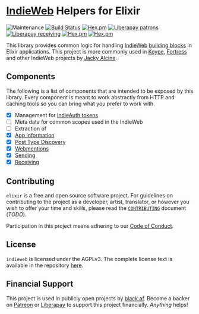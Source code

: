 # [IndieWeb][] Helpers for Elixir

![Maintenance](https://img.shields.io/maintenance/yes/2019.svg)
[![Build Status](https://ci.jacky.wtf/api/badges/indieweb/elixir/status.svg?ref=refs/heads/develop)](https://ci.jacky.wtf/indieweb/elixir)
[![Hex.pm](https://img.shields.io/hexpm/l/indieweb.svg)](https://hex.pm/packages/indieweb)
[![Liberapay patrons](https://img.shields.io/liberapay/patrons/koype.svg)](https://liberapay.com/jackyalcine/)
[![Liberapay receiving](https://img.shields.io/liberapay/receives/koype.svg)](https://liberapay.com/jackyalcine/)
[![Hex.pm](https://img.shields.io/hexpm/v/indieweb.svg)](https://hex.pm/packages/indieweb)
[![Hex.pm](https://img.shields.io/hexpm/dt/indieweb.svg)](https://hex.pm/packages/indieweb)

This library provides common logic for handling [IndieWeb][] [building blocks][] 
in Elixir applications. This project is more commonly used in [Koype][],
[Fortress][] and other IndieWeb projects by [Jacky Alcine][jacky].

## Components

The following is a list of components that are intended to be exposed by this
library. Every component is meant to work abstractly from HTTP and caching tools
so you can bring what you prefer to work with.

* [x] Management for [IndieAuth tokens][1]
* [ ] Meta data for common scopes used in the IndieWeb
* [ ] Extraction of
 * [x] [App information][h-x-app]
 * [x] [Post Type Discovery][ptd]
* [x] [Webmentions][wm]
 * [x] [Sending][wm-send]
 * [x] [Receiving][wm-rec]

## Contributing

`elixir` is a free and open source software project. For guidelines on contributing to the project
as a developer, artist, translator, or however you wish to offer your time and skills, please
read the [`CONTRIBUTING`][contrib] document (_TODO_).

Participation in this project means adhering to our [Code of Conduct][coc].

## License

`indieweb` is licensed under the AGPLv3. The complete license text is available in the repository [here][license].

## Financial Support

This project is used in publicly open projects by [black.af](https://black.af). Become a backer 
on [Patreon][patreon] or [Liberapay][liberapay] to support this project financially. _Anything_ helps!

[indieweb]: https://indieweb.org
[koype]: https://koype.net
[fortress]: https://fortress.black.af
[jacky]: https://jacky.wtf
[h-x-app]: https://indieweb.org/h-x-app
[ptd]: https://indieweb.org/post-type-discovery
[wm]: http://webmention.net/
[wm-send]: https://www.w3.org/TR/webmention/#sending-webmentions
[wm-rec]: https://www.w3.org/TR/webmention/#receiving-webmentions
[1]: https://indieauth.spec.indieweb.org/#token-endpoint-0
[contrib]: ./CONTRIBUTING.markdown
[coc]: ./CODE_OF_CONDUCT.markdown
[building blocks]: http://indieweb.org/building-blocks
[license]: ./LICENSE
[patreon]: http://patreon.com/jackyalcine
[liberapay]: http://liberapay.com/jackyalcine/
